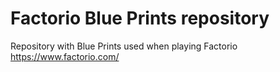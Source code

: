 # Factorio Blue Prints repository

Repository with Blue Prints used when playing Factorio https://www.factorio.com/